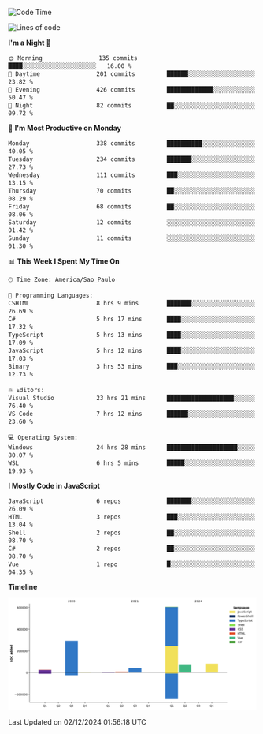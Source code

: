 <!--START_SECTION:waka-->
![Code Time](http://img.shields.io/badge/Code%20Time-2%2C923%20hrs%203%20mins-blue)

![Lines of code](https://img.shields.io/badge/From%20Hello%20World%20I%27ve%20Written-1.1%20million%20lines%20of%20code-blue)

**I'm a Night 🦉** 

```text
🌞 Morning                135 commits         ████░░░░░░░░░░░░░░░░░░░░░   16.00 % 
🌆 Daytime                201 commits         ██████░░░░░░░░░░░░░░░░░░░   23.82 % 
🌃 Evening                426 commits         █████████████░░░░░░░░░░░░   50.47 % 
🌙 Night                  82 commits          ██░░░░░░░░░░░░░░░░░░░░░░░   09.72 % 
```
📅 **I'm Most Productive on Monday** 

```text
Monday                   338 commits         ██████████░░░░░░░░░░░░░░░   40.05 % 
Tuesday                  234 commits         ███████░░░░░░░░░░░░░░░░░░   27.73 % 
Wednesday                111 commits         ███░░░░░░░░░░░░░░░░░░░░░░   13.15 % 
Thursday                 70 commits          ██░░░░░░░░░░░░░░░░░░░░░░░   08.29 % 
Friday                   68 commits          ██░░░░░░░░░░░░░░░░░░░░░░░   08.06 % 
Saturday                 12 commits          ░░░░░░░░░░░░░░░░░░░░░░░░░   01.42 % 
Sunday                   11 commits          ░░░░░░░░░░░░░░░░░░░░░░░░░   01.30 % 
```


📊 **This Week I Spent My Time On** 

```text
🕑︎ Time Zone: America/Sao_Paulo

💬 Programming Languages: 
CSHTML                   8 hrs 9 mins        ███████░░░░░░░░░░░░░░░░░░   26.69 % 
C#                       5 hrs 17 mins       ████░░░░░░░░░░░░░░░░░░░░░   17.32 % 
TypeScript               5 hrs 13 mins       ████░░░░░░░░░░░░░░░░░░░░░   17.09 % 
JavaScript               5 hrs 12 mins       ████░░░░░░░░░░░░░░░░░░░░░   17.03 % 
Binary                   3 hrs 53 mins       ███░░░░░░░░░░░░░░░░░░░░░░   12.73 % 

🔥 Editors: 
Visual Studio            23 hrs 21 mins      ███████████████████░░░░░░   76.40 % 
VS Code                  7 hrs 12 mins       ██████░░░░░░░░░░░░░░░░░░░   23.60 % 

💻 Operating System: 
Windows                  24 hrs 28 mins      ████████████████████░░░░░   80.07 % 
WSL                      6 hrs 5 mins        █████░░░░░░░░░░░░░░░░░░░░   19.93 % 
```

**I Mostly Code in JavaScript** 

```text
JavaScript               6 repos             ███████░░░░░░░░░░░░░░░░░░   26.09 % 
HTML                     3 repos             ███░░░░░░░░░░░░░░░░░░░░░░   13.04 % 
Shell                    2 repos             ██░░░░░░░░░░░░░░░░░░░░░░░   08.70 % 
C#                       2 repos             ██░░░░░░░░░░░░░░░░░░░░░░░   08.70 % 
Vue                      1 repo              █░░░░░░░░░░░░░░░░░░░░░░░░   04.35 % 
```



**Timeline**

![Lines of Code chart](https://raw.githubusercontent.com/jonhoffmam/jonhoffmam/master/assets/bar_graph.png)


 Last Updated on 02/12/2024 01:56:18 UTC
<!--END_SECTION:waka-->
